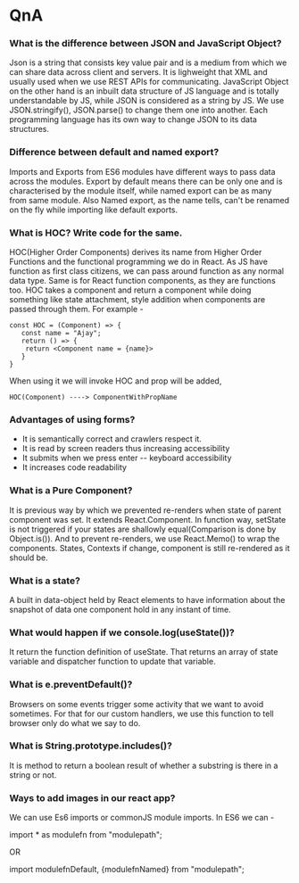 # QnA

### What is the difference between JSON and JavaScript Object?

Json is a string that consists key value pair and is a medium from which we can share data across client and servers.
It is lighweight that XML and usually used when we use REST APIs for communicating. JavaScript Object on the other hand is an inbuilt data structure of JS language and is totally understandable by JS, while JSON is considered as a string by JS. We use JSON.stringify(<JSObject>), JSON.parse(<JSONString>) to change them one into another. Each programming language has its own way to change JSON to its data structures.

### Difference between default and named export?

Imports and Exports from ES6 modules have different ways to pass data across the modules. Export by default means there can be only one and is characterised by the module itself, while named export can be as many from same module. Also Named export, as the name tells, can't be renamed on the fly while importing like default exports.

### What is HOC? Write code for the same.

HOC(Higher Order Components) derives its name from Higher Order Functions and the functional programming we do in React. As JS have function as first class citizens, we can pass around function as any normal data type. Same is for React function components, as they are functions too. HOC takes a component and return a component while doing something like state attachment, style addition when components are passed through them. For example -

```
const HOC = (Component) => {
   const name = "Ajay";
   return () => {
    return <Component name = {name}>
   }
}
```

When using it we will invoke HOC and prop will be added,

```
HOC(Component) ----> ComponentWithPropName
```

### Advantages of using forms?

- It is semantically correct and crawlers respect it.
- It is read by screen readers thus increasing accessibility
- It submits when we press enter -- keyboard accessibility
- It increases code readability

### What is a Pure Component?

It is previous way by which we prevented re-renders when state of parent component was set. It extends React.Component. In function way, setState is not triggered if your states are shallowly equal(Comparison is done by Object.is()). And to prevent re-renders, we use React.Memo() to wrap the components. States, Contexts if change, component is still re-rendered as it should be.

### What is a state?

A built in data-object held by React elements to have information about the snapshot of data one component hold in any instant of time.

### What would happen if we console.log(useState())?

It return the function definition of useState. That returns an array of state variable and dispatcher function to update that variable.

### What is e.preventDefault()?

Browsers on some events trigger some activity that we want to avoid sometimes. For that for our custom handlers, we use this function to tell browser only do what we say to do.

### What is String.prototype.includes()?

It is method to return a boolean result of whether a substring is there in a string or not.

### Ways to add images in our react app?

We can use Es6 imports or commonJS module imports. In ES6 we can -

import \* as modulefn from "modulepath";

OR

import modulefnDefault, {modulefnNamed} from "modulepath";
